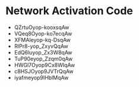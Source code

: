 # Network Activation Code
* QZrtuOyop-kooxsqAw
* VQeq8Oyop-ko7ecqAw
* XFMAleyop-kq-DsqAw
* RlPr8-yop_ZxyvQqAw
* EdQ6luyop_Zx3W8qAw
* TuP90eyop_Zzqm0qAw
* HWGl7Oyop9Cx8WIqAw
* c8HSJOyop9JVTrQqAw
* iyafmeyop9IHblMqAw